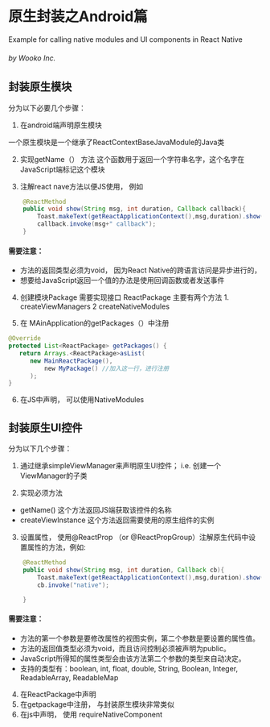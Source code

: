# 原生封装之Android篇
Example for calling native modules and UI components in React Native
###### by Wooko Inc.

## 封装原生模块

分为以下必要几个步骤：

1. 在android端声明原生模块

 一个原生模块是一个继承了ReactContextBaseJavaModule的Java类

2. 实现getName（） 方法
这个函数用于返回一个字符串名字，这个名字在JavaScript端标记这个模块

3. 注解react nave方法以便JS使用， 例如

``` java
    @ReactMethod
    public void show(String msg, int duration, Callback callback){
        Toast.makeText(getReactApplicationContext(),msg,duration).show();
        callback.invoke(msg+" callback");
    }
``` 
#### 需要注意：
* 方法的返回类型必须为void， 因为React Native的跨语言访问是异步进行的，
* 想要给JavaScript返回一个值的办法是使用回调函数或者发送事件
  

4. 创建模块Package 需要实现接口 ReactPackage
主要有两个方法 1. createViewManagers  2 createNativeModules

5. 在 MAinApplication的getPackages（）中注册
``` java
@Override 
protected List<ReactPackage> getPackages() { 
   return Arrays.<ReactPackage>asList( 
      new MainReactPackage(), 
          new MyPackage() //加入这一行，进行注册
      ); 
} 
```

6. 在JS中声明， 可以使用NativeModules

## 封装原生UI控件

分为以下几个步骤：

1. 通过继承simpleViewManager<component name>来声明原生UI控件； i.e. 创建一个ViewManager的子类

2. 实现必须方法
* getName() 这个方法返回JS端获取该控件的名称
* createViewInstance 这个方法返回需要使用的原生组件的实例

3. 设置属性， 使用@ReactProp （or @ReactPropGroup）注解原生代码中设置属性的方法，例如:
``` java
    @ReactMethod
    public void show(String msg, int duration, Callback cb){
        Toast.makeText(getReactApplicationContext(),msg,duration).show();
        cb.invoke("native");

    }
```
#### 需要注意：
* 方法的第一个参数是要修改属性的视图实例，第二个参数是要设置的属性值。
* 方法的返回值类型必须为void，而且访问控制必须被声明为public。
* JavaScript所得知的属性类型会由该方法第二个参数的类型来自动决定。
* 支持的类型有：boolean, int, float, double, String, Boolean, Integer, ReadableArray, ReadableMap

4. 在ReactPackage中声明
5. 在getpackage中注册， 与封装原生模块非常类似
6. 在js中声明， 使用 requireNativeComponent
